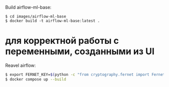 Build airflow-ml-base:
~~~
$ cd images/airflow-ml-base
$ docker build -t airflow-ml-base:latest .
~~~

# для корректной работы с переменными, созданными из UI
Reavel airflow:
```bash
$ export FERNET_KEY=$(python -c "from cryptography.fernet import Fernet; FERNET_KEY = Fernet.generate_key().decode(); print(FERNET_KEY)")
$ docker compose up --build
```
